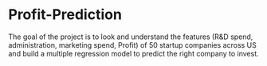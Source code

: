 # Profit-Prediction
The goal of the project is to look and understand the features (R&D spend, administration, marketing spend, Profit) of 50 startup companies across US and build a multiple regression model to predict the right company to invest.
